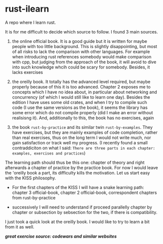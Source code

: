 # rust-ilearn
A repo where I learn rust. 

It is for me difficult to decide which source to follow. I found 3 main sources.

1. the online official book.
It is a good guide but it is written for maybe people with too little background. This is slightly disappointing, but most of all risks to lack the comparison with other languages. For example when introducing rust references somebody would make comparison with cpp, but judging from the approach of the book, it will avoid to dive into such knowledge whcih could be scary for somebody. Besides, it lacks exercises

2. the oreilly book.
It totally has the advanced level required, but maybe properly because of this it is too advanced. Chapter 2 exposes me to concepts which I have no idea about, in particular about networking and concurrency (of which I would still like to learn one day). Besides the edition I have uses some old crates, and when I try to compile such code (I use the same versions as the book), it seems the library has some error which do not compile properly (did I make an error without realisisng it). And, additionally to this, the book has no exercises, again

3. the book `rust-by-practice` and its similar twin `rust-by-examples`. They have exercises, but they are mainly examples of code completion, rather than real exercises, thus on the long term I would not write much, nor gain satisfaction or track well my progress. (I recently found a small contraddiciton on what I said: `There are three parts in each chapter: examples, exercises and practices`)


The learning path should thus be this one: chapter of theory and right afterwards a chapter of practice by the practice book. For now I would leave the 'oreilly book a part, its difficulty kills the motivation. Let us start easy with the KISS philosophy.

- For the first chapters of the KISS I will have a snake learning path:
chapter 3 official-book, chapter 2 official-book, correspondent chapters from rust-by-practice

- successively I will need to understand if proceed parallelly chapter by chapter or subsection by sebsection for the two, if there is compatibility.

I just took a quick look at the oreilly book. I would like to try to learn a bit from it as well.


***great exercise source: codewars and similar websites***